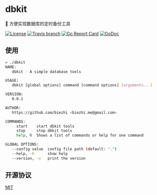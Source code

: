 # dbkit

🚧 方便实现数据库的定时备份工具

[![License](http://img.shields.io/badge/license-MIT-blue.svg)](https://raw.githubusercontent.com/biezhi/dbkit/master/LICENSE)
[![Travis branch](https://img.shields.io/travis/biezhi/dbkit/master.svg)](https://travis-ci.org/biezhi/dbkit)
[![Go Report Card](https://goreportcard.com/badge/github.com/biezhi/dbkit)](https://goreportcard.com/report/github.com/biezhi/dbkit)
[![GoDoc](https://godoc.org/github.com/biezhi/dbkit?status.svg)](https://godoc.org/github.com/biezhi/dbkit)

## 使用

```bash
» ./dbkit
NAME:
   dbkit - A simple database tools

USAGE:
   dbkit [global options] command [command options] [arguments...]

VERSION:
   0.0.1

AUTHOR:
   https://github.com/biezhi <biezhi.me@gmail.com>

COMMANDS:
     start    start dbkit tools
     stop     stop dbkit tools
     help, h  Shows a list of commands or help for one command

GLOBAL OPTIONS:
   --config value  config file path (default: ".")
   --help, -h      show help
   --version, -v   print the version
```

## 开源协议

[MIT](LICENSE)